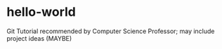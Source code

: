 # hello-world
Git Tutorial recommended by Computer Science Professor; may include project ideas (MAYBE)
